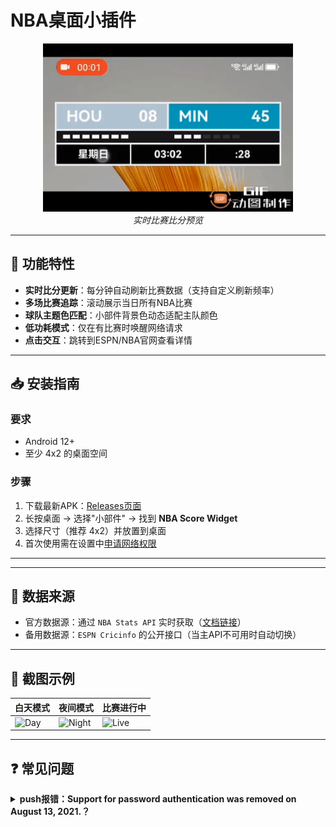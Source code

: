 # NBA桌面小插件

<p align="center">
  <img src="./images/1740881016200.gif" alt="实时比赛比分预览" width="400"/>
  <br>
  <em>实时比赛比分预览</em>
</p>


---

## 🏀 功能特性
- **实时比分更新**：每分钟自动刷新比赛数据（支持自定义刷新频率）
- **多场比赛追踪**：滚动展示当日所有NBA比赛
- **球队主题色匹配**：小部件背景色动态适配主队颜色
- **低功耗模式**：仅在有比赛时唤醒网络请求
- **点击交互**：跳转到ESPN/NBA官网查看详情

---

## 📥 安装指南

### 要求
- Android 12+
- 至少 4x2 的桌面空间

### 步骤
1. 下载最新APK：[Releases页面](your-release-link)
2. 长按桌面 → 选择"小部件" → 找到 **NBA Score Widget**
3. 选择尺寸（推荐 4x2）并放置到桌面
4. 首次使用需在设置中[申请网络权限](#权限说明)

---


---

## 🔌 数据来源
- 官方数据源：通过 `NBA Stats API` 实时获取（[文档链接](#)）
- 备用数据源：`ESPN Cricinfo` 的公开接口（当主API不可用时自动切换）

---

## 📸 截图示例

| 白天模式 | 夜间模式 | 比赛进行中 |
|----------|----------|------------|
| ![Day](day.png) | ![Night](night.png) | ![Live](live.gif) |

---

## ❓ 常见问题

<details>
<summary><b>push报错：Support for password authentication was removed on August 13, 2021.？</b></summary>

github上点击进入Settings==》Developer Settings==》Personal access tokens (classic)，重新生成一个密码来作为登陆密码



---

## 🛠️ 开发者文档



### 如何发布
```bash
git tag v1.0.0
git push origin v1.0.0

```




